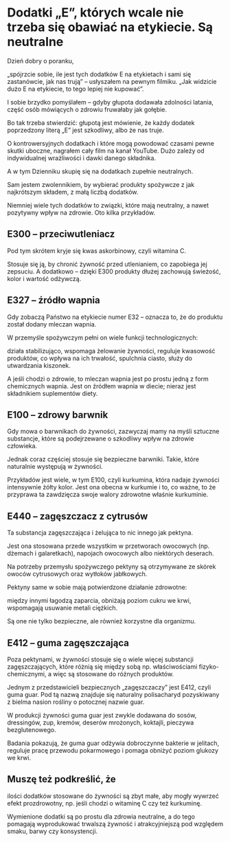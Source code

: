 # Dodatki „E”, których wcale nie trzeba się obawiać na etykiecie. Są neutralne

Dzień dobry o poranku,

„spójrzcie sobie, ile jest tych dodatków E na etykietach i sami się zastanówcie, jak nas trują” – usłyszałem na pewnym filmiku. „Jak widzicie dużo E na etykiecie, to tego lepiej nie kupować”.

I sobie brzydko pomyślałem – gdyby głupota dodawała zdolności latania, część osób mówiących o zdrowiu fruwałaby jak gołębie.

Bo tak trzeba stwierdzić: głupotą jest mówienie, że każdy dodatek poprzedzony literą „E” jest szkodliwy, albo że nas truje.

O kontrowersyjnych dodatkach i które mogą powodować czasami pewne skutki uboczne, nagrałem cały film na kanał YouTube. Dużo zależy od indywidualnej wrażliwości i dawki danego składnika.

A w tym Dzienniku skupię się na dodatkach zupełnie neutralnych.

Sam jestem zwolennikiem, by wybierać produkty spożywcze z jak najkrótszym składem, z małą liczbą dodatków.

Niemniej wiele tych dodatków to związki, które mają neutralny, a nawet pozytywny wpływ na zdrowie. Oto kilka przykładów.

## E300 – przeciwutleniacz

Pod tym skrótem kryje się kwas askorbinowy, czyli witamina C.

Stosuje się ją, by chronić żywność przed utlenianiem, co zapobiega jej zepsuciu. A dodatkowo – dzięki E300 produkty dłużej zachowują świeżość, kolor i wartość odżywczą.

## E327 – źródło wapnia

Gdy zobaczą Państwo na etykiecie numer E32 – oznacza to, że do produktu został dodany mleczan wapnia.

W przemyśle spożywczym pełni on wiele funkcji technologicznych:

działa stabilizująco, wspomaga żelowanie żywności, reguluje kwasowość produktów, co wpływa na ich trwałość, spulchnia ciasto, służy do utwardzania kiszonek.

A jeśli chodzi o zdrowie, to mleczan wapnia jest po prostu jedną z form chemicznych wapnia. Jest on źródłem wapnia w diecie; nieraz jest składnikiem suplementów diety.

## E100 – zdrowy barwnik

Gdy mowa o barwnikach do żywności, zazwyczaj mamy na myśli sztuczne substancje, które są podejrzewane o szkodliwy wpływ na zdrowie człowieka.

Jednak coraz częściej stosuje się bezpieczne barwniki. Takie, które naturalnie występują w żywności.

Przykładów jest wiele, w tym E100, czyli kurkumina, która nadaje żywności intensywnie żółty kolor. Jest ona obecna w kurkumie i to, co ważne, to że przyprawa ta zawdzięcza swoje walory zdrowotne właśnie kurkuminie.

## E440 – zagęszczacz z cytrusów

Ta substancja zagęszczająca i żelująca to nic innego jak pektyna.

Jest ona stosowana przede wszystkim w przetworach owocowych (np. dżemach i galaretkach), napojach owocowych albo niektórych deserach.

Na potrzeby przemysłu spożywczego pektyny są otrzymywane ze skórek owoców cytrusowych oraz wytłoków jabłkowych.

Pektyny same w sobie mają potwierdzone działanie zdrowotne:

między innymi łagodzą zaparcia, obniżają poziom cukru we krwi, wspomagają usuwanie metali ciężkich.

Są one nie tylko bezpieczne, ale również korzystne dla organizmu.

## E412 – guma zagęszczająca

Poza pektynami, w żywności stosuje się o wiele więcej substancji zagęszczających, które różnią się między sobą np. właściwościami fizyko-chemicznymi, a więc są stosowane do różnych produktów.

Jednym z przedstawicieli bezpiecznych „zagęszczaczy” jest E412, czyli guma guar. Pod tą nazwą znajduje się naturalny polisacharyd pozyskiwany z bielma nasion rośliny o potocznej nazwie guar.

W produkcji żywności guma guar jest zwykle dodawana do sosów, dressingów, zup, kremów, deserów mrożonych, koktajli, pieczywa bezglutenowego.

Badania pokazują, że guma guar odżywia dobroczynne bakterie w jelitach, reguluje pracę przewodu pokarmowego i pomaga obniżyć poziom glukozy we krwi.

## Muszę też podkreślić, że

ilości dodatków stosowane do żywności są zbyt małe, aby mogły wywrzeć efekt prozdrowotny, np. jeśli chodzi o witaminę C czy też kurkuminę.

Wymienione dodatki są po prostu dla zdrowia neutralne, a do tego pomagają wyprodukować trwalszą żywność i atrakcyjniejszą pod względem smaku, barwy czy konsystencji.

